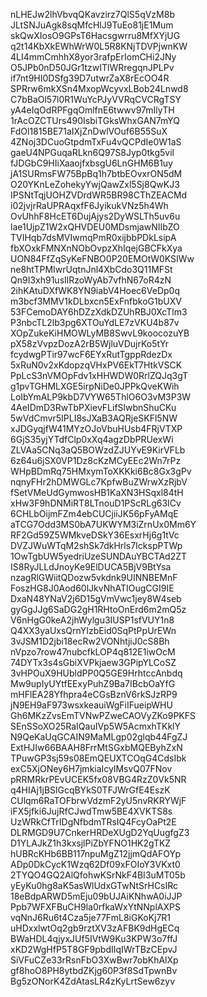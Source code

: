 nLHEJw2lhVbvqQKavzirz7QlS5qVzM8b
JLtSNJuAgk8sqMfcHlJ9TuEo81jE1Mum
skQwXIosO9GPsT6Hacsgwrru8MfXYjUG
q2t14KbXkEWhWrW0L5R8KNjTDVPjwnKW
4LI4mmCmhhX8yor3rafpErIomCHi2JNy
O5JPb0nD50JGr1tzwITlWRregqnJPLPv
if7nt9HI0DSfg39D7utwrZaX8rEcOO4R
SPRrw6mkXSn4MxopWcyvxLBob24Lnwd8
C7bBaOl57l0R1WuYcPJyVVRqCVCRgTSY
yA4eIqOdRPFgqOmlfnE6twwv97mIlyTH
1rAcOZCTUrs490IsbiTGksWhxGAN7mYQ
FdOl1815BE71aIXjZnDwlVOuf6B55SuX
4ZNoj3DCuoGtpdmTxFu4vQCPdIe0W1aS
gaeU4NPGuqaRLkn6Q97S8Jyp0tkg5vil
fJDGbC9HIiXaaojfxbsgU6LnGHM6B1uy
jA1SURmsFW75BpBq1h7btbEOvxrON5dM
O20YKnLeZohekyYwjQawZxl5Sj8QwKJ3
IPSNtTqjUOHZVDrdWR5BR98CThZEACMd
i02jvjrRaUPRAqxfF6JyikukVNz5h4Wh
OvUhhF8HcET6DujAjys2DyWSLTh5uv6u
lae1UjpZ1W2xQHVDEU0MDsmjawNIIbZO
TVIHqb7dsMVIwmqPmR0xijbbPDkLsipA
fbXOxkFMNXnNObOvpzXhIqejGBCFkXya
UON84FfZqSyKeFNBO0P20EMOtW0KSIWw
ne8htTPMIwrUqtnJnl4XbCdo3Q11MFSt
Qn9I3xh91usIlRzoWyAb7vfhN67oR4zN
2ihKAtuDXfWK8YN9iabV4Hoec6VeDp0q
m3bcf3MMV1kDLbxcn5ExFnfbkoG1bUXV
53FCemoDAY6hDZzXdkDZUhRBJ0XcTlm3
P3nbcTL2lb3pg6XTOuYdLE7zVKU4b87v
XOpZukeKiHMOWLyMB8SwvL9koocozuYB
pX58zVvpzDozA2rB5WjluVDujrKo5tYr
fcydwgPTir97wcF6EYxRutTgppRdezDx
5xRuN0v2xKdopzqVHxPV6EkT7HtkVSCK
PpLcS3nVMOpFdv1xHHWDW0RrlZQJq3gT
g1pvTGHMLXGE5irpNiDe0JPPkQveKWih
LoIbYmALP9kbD7VYW65ThlO6O3vM3P3W
4AeIDmD3RwTbPXievFLifSlwbnShuCKu
5wVdCmvr5IPLI8sJXaB3AQRjeSKFl5NW
xJDGyqjfW41MYzOJoVbuHUsb4FRjVTXP
6GjS35yjYTdfClp0xXq4agzDbPRUexWi
ZLVAa5CNq3aQ5BOWzdZJUYvE9KirVFLb
6z64u6jSX0VP1Dz8cKzMCyEEc2Wn7rPz
WHpBDmRq75HMxymToXKKki6Bc8Gx3gPv
nqnyFHr2hDMWGLc7KpfwBuZWrwXzRjbV
fSetVMeUdGymwosHB1KaXN3HSqxl84tH
xHw3F9hDNMiRT8LTnouD1PScRLg63ICv
6CHLbOijmFZm4ebCUCjiiJK56pFyAMqE
aTCG7Odd3MS0bA7UKWYM3iZrnUx0Mm6Y
RF2Gd59Z5WMkveDSkY36EsxrHj6g1tVc
DVZJWuWTqM2shSk7dkHrls7IckspPTWp
1OwTgbUW5yedriUzeSUNDAuYBCTAd2ZT
IS8RyJLLdJnoyKe9ElDUCA5BjV9BtYsa
nzagRlGWiitQDozw5vkdnk9UINNBEMnF
FoszHG8J0Aod60lJkvNhATIOugCGI9IE
DxaN48YNaV2j6D15gVmVwc1jey8W4seb
gyGgJJg6SaDG2gH1RHtoOnErd6m2mQ5z
V6nHgG0keA2jhWylgu3IUSP1sfVUY1n8
Q4XX3yaUxsQrnYIzbEid0SqPtPpUrEWn
3vJSM1D2jbi18ecRw2VONhtjiJ0cS8Bh
nVpzo7row47nubcfkLOP4q812E1iwOcM
74DYTx3s4sGbiXVPkjaew3GPipYLCoSZ
3vHPOuX9HUbldPP0Q5GE9HrhtccAnbdq
Mw9upIyUYtfEExyPuhZ9Ba7IBcbOaYfG
mHFlEA28Yfhpra4eCGsBznV6rkSJzRP9
jN9EH9aF973wsxkeauiWgFiIFueipWHU
Gh6MKzZvsEmTVNwPZweCAOVyZKo9PKFS
SEnSSoXO25RaIQauIVp5W5AcmxhTKklY
N9QeKaUqGCAIN9MaMLgp02glqb44FgZJ
ExtHJIw66BAAH8FrrMtSGxbMQEByhZxN
TPuwGP3sj59s08EmQEUXTCOqG4CdsIbk
exC5XjONey6H7jmkiaIcylMsvQ07FNov
pRRMRkrPEvUCEK5fx08VBG4RzZ0Vk5NR
q4HIAj1jBSlGcqBYkS0TFJWrGfE4EszK
CUlqm6RaTOFbrwVdzmF2yU5nvRKRYWjF
iFX5jfki6JujRfCJwdTmw5BE4XVKTS8s
UzWRkCfTrIDgNfbdmTRsIQ4FcyOaPt2E
DLRMGD9U7CnkerHRDeXUgD2YqUugfgZ3
D1YLAJkZ1h3kxsjlPiZbYFNO1HK2gTKZ
hUBRcKHb6BB117npuMgZ12jjmQdAFOYp
ADp0DkCycK1Wzq62Df09xFOIoY3VKxt0
2TYQO4GQ2AlQfohwKSrNkF4BI3uMT05b
yEyKu0hg8aK5asWlUdxGTwNtSrHCsIRc
18eBdpARWD5mEju09bUJAiKNhwA0iJJP
Ppb7WFXFBuCH9la0rfkaWxYtNNplAXPS
vqNnJ6Ru6t4Cza5je77FmL8iGKoKj7R1
uHDxxlwtOq2gb9rztXV3zAFBK9dHgECq
BWaHDL4qjyxJUf5IVtW9Ku3KPW3o7ffJ
xKD2WgHfP5T8GF9pbdIIqIWrTBzCEpvJ
SiVFuCZe33rRsnFbO3XwBwr7obKhAlXp
gf8hoO8PH8ytbdZKjg60P3f8SdTpwnBv
Bg5zONorK4ZdAtasLR4zKyLrtSew6zyv
